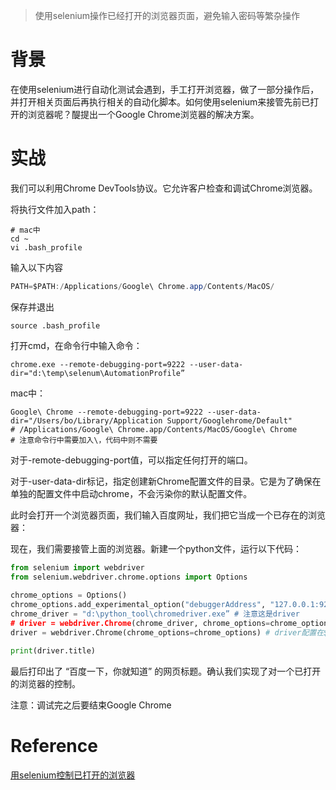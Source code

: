 >使用selenium操作已经打开的浏览器页面，避免输入密码等繁杂操作 

# 背景

在使用selenium进行自动化测试会遇到，手工打开浏览器，做了一部分操作后，并打开相关页面后再执行相关的自动化脚本。如何使用selenium来接管先前已打开的浏览器呢？醍提出一个Google Chrome浏览器的解决方案。

# 实战

我们可以利用Chrome DevTools协议。它允许客户检查和调试Chrome浏览器。

将执行文件加入path：

```shell
# mac中
cd ~
vi .bash_profile 
```
输入以下内容
```java
PATH=$PATH:/Applications/Google\ Chrome.app/Contents/MacOS/ 
```
保存并退出 
```shell
source .bash_profile 
```

打开cmd，在命令行中输入命令： 

```shell
chrome.exe --remote-debugging-port=9222 --user-data-dir="d:\temp\selenum\AutomationProfile” 
```

mac中：

```shell
Google\ Chrome --remote-debugging-port=9222 --user-data-dir="/Users/bo/Library/Application Support/Googlehrome/Default"
# /Applications/Google\ Chrome.app/Contents/MacOS/Google\ Chrome
# 注意命令行中需要加入\，代码中则不需要 
```


对于-remote-debugging-port值，可以指定任何打开的端口。 

对于-user-data-dir标记，指定创建新Chrome配置文件的目录。它是为了确保在单独的配置文件中启动chrome，不会污染你的默认配置文件。 

此时会打开一个浏览器页面，我们输入百度网址，我们把它当成一个已存在的浏览器： 

现在，我们需要接管上面的浏览器。新建一个python文件，运行以下代码：

```python
from selenium import webdriver
from selenium.webdriver.chrome.options import Options
 
chrome_options = Options()
chrome_options.add_experimental_option("debuggerAddress", "127.0.0.1:9222")
chrome_driver = "d:\python_tool\chromedriver.exe” # 注意这是driver
# driver = webdriver.Chrome(chrome_driver, chrome_options=chrome_options)
driver = webdriver.Chrome(chrome_options=chrome_options) # driver配置在$PATH中则不需要指定driver

print(driver.title) 
```

最后打印出了 “百度一下，你就知道” 的网页标题。确认我们实现了对一个已打开的浏览器的控制。

注意：调试完之后要结束Google Chrome


# Reference

[用selenium控制已打开的浏览器](https://www.cnblogs.com/programer-xinmu78/p/10890343.html) 


